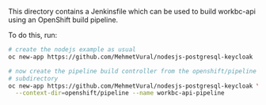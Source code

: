 This directory contains a Jenkinsfile which can be used to build
workbc-api using an OpenShift build pipeline.

To do this, run:

```bash
# create the nodejs example as usual
oc new-app https://github.com/MehmetVural/nodesjs-postgresql-keycloak

# now create the pipeline build controller from the openshift/pipeline
# subdirectory
oc new-app https://github.com/MehmetVural/nodesjs-postgresql-keycloak \
  --context-dir=openshift/pipeline --name workbc-api-pipeline
```
